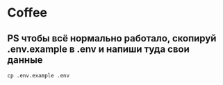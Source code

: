 # Coffee

## PS чтобы всё нормально работало, скопируй .env.example в .env и напиши туда свои данные 
```shell
cp .env.example .env
```